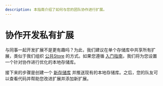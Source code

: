 ```yaml
---
description: 本指南介绍了如何与您的团队协作进行扩展。
---
```


# 协作开发私有扩展

与同事一起开发扩展不是更有趣吗？为此，我们建议在单个存储库中共享所有扩展，类似于我们组织 [公共Store](https://raycast.com/store) 的方式。如果您遵循 [入门指南](https://developers.raycast.com/teams/getting-started)，我们将为您设置一个针对协作进行优化的本地存储库。

接下来的步骤是创建一个 [新存储库](https://github.com/new) 并推送现有的本地存储库。之后，您的队友可以查看代码并帮助您改进扩展并添加新扩展。
